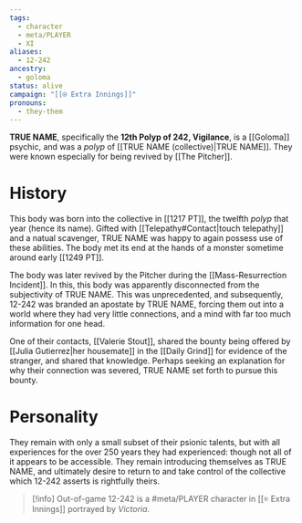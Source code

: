 ```yaml
---
tags:
  - character
  - meta/PLAYER
  - XI
aliases:
  - 12-242
ancestry:
  - goloma
status: alive
campaign: "[[⍟ Extra Innings]]"
pronouns:
  - they-them
---
```

**TRUE NAME**, specifically the **12th Polyp of 242, Vigilance**, is a [[Goloma]] psychic, and was a *polyp* of [[TRUE NAME (collective)|TRUE NAME]]. They were known especially for being revived by [[The Pitcher]].

# History
This body was born into the collective in [[1217 PT]], the twelfth *polyp* that year (hence its name). Gifted with [[Telepathy#Contact|touch telepathy]] and a natual scavenger, TRUE NAME was happy to again possess use of these abilities. The body met its end at the hands of a monster sometime around early [[1249 PT]].

The body was later revived by the Pitcher during the [[Mass-Resurrection Incident]]. In this, this body was apparently disconnected from the subjectivity of TRUE NAME. This was unprecedented, and subsequently, 12-242 was branded an apostate by TRUE NAME, forcing them out into a world where they had very little connections, and a mind with far too much information for one head.

One of their contacts, [[Valerie Stout]], shared the bounty being offered by [[Julia Gutierrez|her housemate]] in the [[Daily Grind]] for evidence of the stranger, and shared that knowledge. Perhaps seeking an explanation for why their connection was severed, TRUE NAME set forth to pursue this bounty.

# Personality
They remain with only a small subset of their psionic talents, but with all experiences for the over 250 years they had experienced: though not all of it appears to be accessible. They remain introducing themselves as TRUE NAME, and ultimately desire to return to and take control of the collective which 12-242 asserts is rightfully theirs.

>[!info] Out-of-game
>12-242 is a #meta/PLAYER character in [[⍟ Extra Innings]] portrayed by *Victoria*.